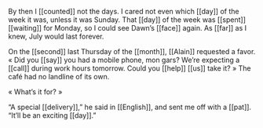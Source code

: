 By then I [[counted]] not the days. I cared not even which [[day]] of the week it was, unless it was Sunday. That [[day]] of the week was [[spent]] [[waiting]] for Monday, so I could see Dawn’s [[face]] again. As [[far]] as I knew, July would last forever.

On the [[second]] last Thursday of the [[month]], [[Alain]] requested a favor. « Did you [[say]] you had a mobile phone, mon gars? We’re expecting a [[call]] during work hours tomorrow. Could you [[help]] [[us]] take it? » The café had no landline of its own.

« What’s it for? »

“A special [[delivery]],” he said in [[English]], and sent me off with a [[pat]]. “It’ll be an exciting [[day]].”
